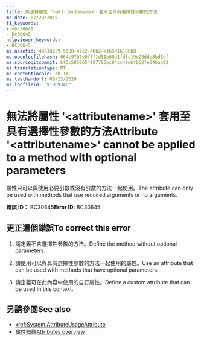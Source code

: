 ```yaml
---
title: 無法將屬性 '<attributename>' 套用至具有選擇性參數的方法
ms.date: 07/20/2015
f1_keywords:
- vbc30645
- bc30645
helpviewer_keywords:
- BC30645
ms.assetid: 4de3d2c9-5588-47c2-a6b2-e165d16106b8
ms.openlocfilehash: 664c97b7e0f7f1d51b00d1fdfc19e28dde3bd1ef
ms.sourcegitcommit: bf5c5850654187705bc94cc40ebfb62fe346ab02
ms.translationtype: MT
ms.contentlocale: zh-TW
ms.lasthandoff: 09/23/2020
ms.locfileid: "91069346"
---
```

# <a name="attribute-attributename-cannot-be-applied-to-a-method-with-optional-parameters"></a><span data-ttu-id="1109f-102">無法將屬性 '\<attributename>' 套用至具有選擇性參數的方法</span><span class="sxs-lookup"><span data-stu-id="1109f-102">Attribute '\<attributename>' cannot be applied to a method with optional parameters</span></span>

<span data-ttu-id="1109f-103">屬性只可以與使用必要引數或沒有引數的方法一起使用。</span><span class="sxs-lookup"><span data-stu-id="1109f-103">The attribute can only be used with methods that use required arguments or no arguments.</span></span>  
  
 <span data-ttu-id="1109f-104">**錯誤 ID：** BC30645</span><span class="sxs-lookup"><span data-stu-id="1109f-104">**Error ID:** BC30645</span></span>  
  
## <a name="to-correct-this-error"></a><span data-ttu-id="1109f-105">更正這個錯誤</span><span class="sxs-lookup"><span data-stu-id="1109f-105">To correct this error</span></span>  
  
1. <span data-ttu-id="1109f-106">請定義不含選擇性參數的方法。</span><span class="sxs-lookup"><span data-stu-id="1109f-106">Define the method without optional parameters.</span></span>  
  
2. <span data-ttu-id="1109f-107">請使用可以與具有選擇性參數的方法一起使用的屬性。</span><span class="sxs-lookup"><span data-stu-id="1109f-107">Use an attribute that can be used with methods that have optional parameters.</span></span>  
  
3. <span data-ttu-id="1109f-108">請定義可在此內容中使用的自訂屬性。</span><span class="sxs-lookup"><span data-stu-id="1109f-108">Define a custom attribute that can be used in this context.</span></span>  
  
## <a name="see-also"></a><span data-ttu-id="1109f-109">另請參閱</span><span class="sxs-lookup"><span data-stu-id="1109f-109">See also</span></span>

- <xref:System.AttributeUsageAttribute>
- [<span data-ttu-id="1109f-110">屬性概觀</span><span class="sxs-lookup"><span data-stu-id="1109f-110">Attributes overview</span></span>](../programming-guide/concepts/attributes/index.md)
